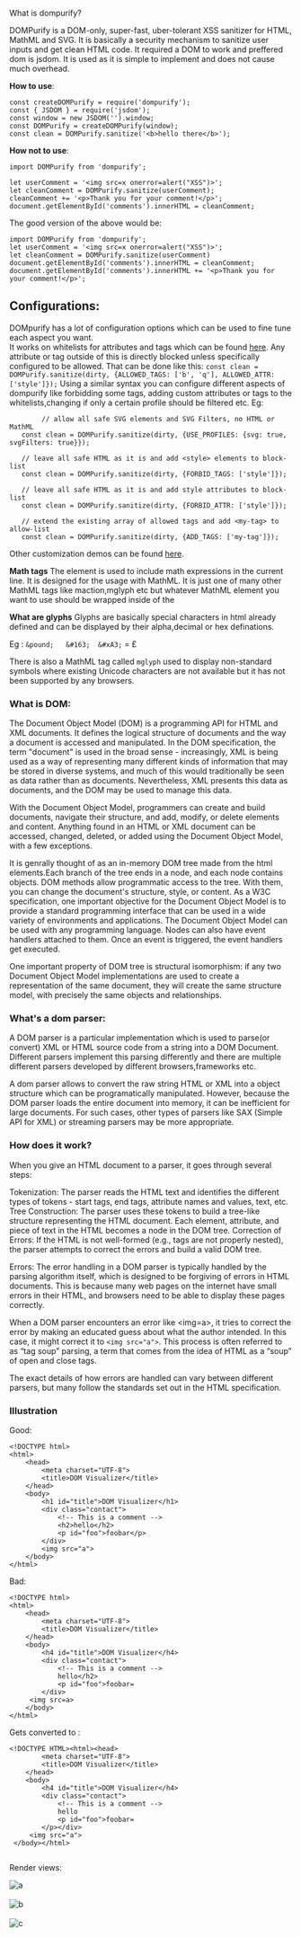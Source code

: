 What is dompurify?

DOMPurify is a DOM-only, super-fast, uber-tolerant XSS sanitizer for HTML, MathML and SVG.
It is basically a security mechanism to sanitize user inputs and get clean HTML code. 
It required a DOM to work and preffered dom is jsdom. It is used as it is simple to implement and does not cause much overhead.

**How to use**:
 
```
const createDOMPurify = require('dompurify');
const { JSDOM } = require('jsdom');
const window = new JSDOM('').window;
const DOMPurify = createDOMPurify(window);
const clean = DOMPurify.sanitize('<b>hello there</b>');
```

**How not to use**:

```
import DOMPurify from 'dompurify';

let userComment = '<img src=x onerror=alert("XSS")>';
let cleanComment = DOMPurify.sanitize(userComment);
cleanComment += '<p>Thank you for your comment!</p>';
document.getElementById('comments').innerHTML = cleanComment;
```

The good version of the above would be:

```
import DOMPurify from 'dompurify';
let userComment = '<img src=x onerror=alert("XSS")>';
let cleanComment = DOMPurify.sanitize(userComment)
document.getElementById('comments').innerHTML = cleanComment;
document.getElementById('comments').innerHTML += '<p>Thank you for your comment!</p>';
```

<h2>Configurations:</h2>

 DOMpurify has a lot of configuration options which can be used to fine tune each aspect you want.	
 It works on whitelists for attributes and tags which can be found [here](https://github.com/cure53/DOMPurify/tree/main/src). 
 Any attribute or tag outside of this is directly blocked unless specifically configured to be allowed.
 That can be done like this:
 `const clean = DOMPurify.sanitize(dirty, {ALLOWED_TAGS: ['b', 'q'], ALLOWED_ATTR: ['style']});`
 Using a similar syntax you can configure different aspects of dompurify like forbidding some tags, 
 adding custom attributes or tags to the whitelists,changing if only a certain profile should be filtered etc.
 Eg:
 
 ```
		 // allow all safe SVG elements and SVG Filters, no HTML or MathML
	const clean = DOMPurify.sanitize(dirty, {USE_PROFILES: {svg: true, svgFilters: true}});

	// leave all safe HTML as it is and add <style> elements to block-list
	const clean = DOMPurify.sanitize(dirty, {FORBID_TAGS: ['style']});

	// leave all safe HTML as it is and add style attributes to block-list
	const clean = DOMPurify.sanitize(dirty, {FORBID_ATTR: ['style']});

	// extend the existing array of allowed tags and add <my-tag> to allow-list
	const clean = DOMPurify.sanitize(dirty, {ADD_TAGS: ['my-tag']});
 ```
 Other customization demos can be found [here](https://github.com/cure53/DOMPurify/tree/main/demos).

**Math tags**
The element is used to include math expressions in the current line. It is designed for the usage with MathML.
It is just one of many other MathML tags like maction,mglyph etc but 
whatever MathML element you want to use should be wrapped inside of the <math> tag.

**What are glyphs**
Glyphs are basically special characters in html already defined and can be displayed by their alpha,decimal or hex definations. 

Eg : `&pound;	&#163;	&#xA3;`	= &pound;

There is also a MathML tag called `mglyph` used to display non-standard symbols where existing 
Unicode characters are not available but it has not been supported by any browsers.

<h3>What is DOM:</h3>

The Document Object Model (DOM) is a programming API for HTML and XML documents.
It defines the logical structure of documents and the way a document is accessed and manipulated. 
In the DOM specification, the term "document" is used in the broad sense - increasingly, XML is being used as a way of representing many 
different kinds of information that may be stored in diverse systems, and much of this would traditionally be seen as data rather than as documents. 
Nevertheless, XML presents this data as documents, and the DOM may be used to manage this data.

With the Document Object Model, programmers can create and build documents, navigate their structure, and add, modify, or delete elements and content.
Anything found in an HTML or XML document can be accessed, changed, deleted, or added using the Document Object Model, with a few exceptions.
 
It is genrally thought of as an in-memory DOM tree made from the html elements.Each branch of the tree ends in a node, and each node contains objects.
DOM methods allow programmatic access to the tree. With them, you can change the document's structure, style, or content.
As a W3C specification, one important objective for the Document Object Model is to provide a standard programming
interface that can be used in a wide variety of environments and applications. 
The Document Object Model can be used with any programming language.
Nodes can also have event handlers attached to them. Once an event is triggered, the event handlers get executed.

One important property of DOM tree is structural isomorphism: if any two Document Object Model implementations are used 
to create a representation of the same document, they will create the same structure model, with precisely the same objects and relationships.

<h3>What's a dom parser:</h3>
A DOM parser is a particular implementation which is used to parse(or convert) XML or HTML source code from a string into a DOM Document.
Different parsers implement this parsing differently and there are multiple different parsers developed by different browsers,frameworks etc.

A dom parser allows to convert the raw string HTML or XML into a object structure which can be programatically manipulated.
However, because the DOM parser loads the entire document into memory, it can be inefficient for large documents. 
For such cases, other types of parsers like SAX (Simple API for XML) or streaming parsers may be more appropriate. 

<h3>How does it work?</h3>

When you give an HTML document to a parser, it goes through several steps:

Tokenization: The parser reads the HTML text and identifies the different types of tokens - start tags, end tags, attribute names and values, text, etc.
Tree Construction: The parser uses these tokens to build a tree-like structure representing the HTML document. Each element, attribute, and piece of text in the HTML becomes a node in the DOM tree.
Correction of Errors: If the HTML is not well-formed (e.g., tags are not properly nested), the parser attempts to correct the errors and build a valid DOM tree.

Errors:
The error handling in a DOM parser is typically handled by the parsing algorithm itself, which is designed to be forgiving of errors in HTML documents.
This is because many web pages on the internet have small errors in their HTML, and browsers need to be able to display these pages correctly.

When a DOM parser encounters an error like <img=a>, it tries to correct the error by making an educated guess about what the author intended.
In this case, it might correct it to `<img src="a">`. This process is often referred to as “tag soup” parsing, a term that comes 
from the idea of HTML as a “soup” of open and close tags.

The exact details of how errors are handled can vary between different parsers, but many follow the standards set out in the HTML specification. 

<h3>Illustration</h3>

Good:

```
<!DOCTYPE html>
<html>
    <head>
        <meta charset="UTF-8">
        <title>DOM Visualizer</title>
    </head>
    <body>
        <h1 id="title">DOM Visualizer</h1>
        <div class="contact">
            <!-- This is a comment -->
            <h2>hello</h2>
            <p id="foo">foobar</p>
        </div>
		<img src="a">
    </body>
</html>
 ```      
Bad:
```
<!DOCTYPE html>
<html>
    <head>
        <meta charset="UTF-8">
        <title>DOM Visualizer</title>
    </head>
    <body>
        <h4 id="title">DOM Visualizer</h4>
        <div class="contact">
            <!-- This is a comment -->
            hello</h2>
            <p id="foo">foobar=
        </div>
     <img src=a>
    </body>
</html>
```

Gets converted to :

```
<!DOCTYPE HTML><html><head>
        <meta charset="UTF-8">
        <title>DOM Visualizer</title>
    </head>
    <body>
        <h4 id="title">DOM Visualizer</h4>
        <div class="contact">
            <!-- This is a comment -->
            hello
            <p id="foo">foobar=
        </p></div>
     <img src="a">
 </body></html>
 
 ```  
Render views:

![a](Images/a.png)
<br></br>
![b](Images/b.png)
<br></br>
![c](Images/c.png)
